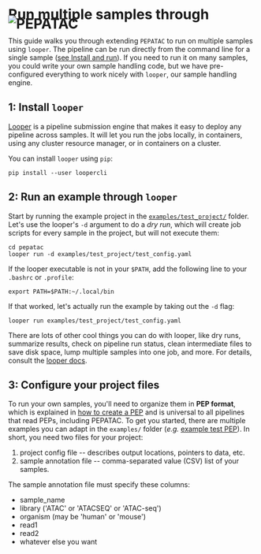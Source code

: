 # Run multiple samples through <img src="../../img/pepatac_logo_black.svg" alt="PEPATAC" class="img-fluid" style="max-height:35px; margin-top:-15px; margin-bottom:-10px">


This guide walks you through extending `PEPATAC` to run on multiple samples using `looper`. The pipeline can be run directly from the command line for a single sample ([see Install and run](../install.md)). If you need to run it on many samples, you could write your own sample handling code, but we have pre-configured everything to work nicely with `looper`, our sample handling engine.

## 1: Install `looper`

[Looper](http://looper.readthedocs.io/) is a pipeline submission engine that makes it easy to deploy any pipeline across samples. It will let you run the jobs locally, in containers, using any cluster resource manager, or in containers on a cluster.

You can install `looper` using `pip`:

```{bash}
pip install --user loopercli
```

## 2: Run an example through `looper`

Start by running the example project in the [`examples/test_project/`](https://github.com/databio/pepatac/tree/master/examples/test_project) folder. Let's use the looper's `-d` argument to do a *dry run*, which will create job scripts for every sample in the project, but will not execute them:

```
cd pepatac
looper run -d examples/test_project/test_config.yaml
```

If the looper executable is not in your `$PATH`, add the following line to your `.bashrc` or `.profile`:
```
export PATH=$PATH:~/.local/bin
```
If that worked, let's actually run the example by taking out the `-d` flag:

```
looper run examples/test_project/test_config.yaml
```

There are lots of other cool things you can do with looper, like dry runs, summarize results, check on pipeline run status, clean intermediate files to save disk space, lump multiple samples into one job, and more. For details, consult the [looper docs](http://looper.databio.org/).


## 3: Configure your project files

To run your own samples, you'll need to organize them in **PEP format**, which is explained in [how to create a PEP](https://pepkit.github.io/docs/home/) and is universal to all pipelines that read PEPs, including PEPATAC. To get you started, there are multiple examples you can adapt in the `examples/` folder (*e.g.* [example test PEP](https://github.com/databio/pepatac/tree/master/examples/test_project)). In short, you need two files for your project:

  1. project config file -- describes output locations, pointers to data, etc.
  2. sample annotation file -- comma-separated value (CSV) list of your samples.

The sample annotation file must specify these columns:

- sample_name
- library ('ATAC' or 'ATACSEQ' or 'ATAC-seq')
- organism (may be 'human' or 'mouse')
- read1
- read2
- whatever else you want
